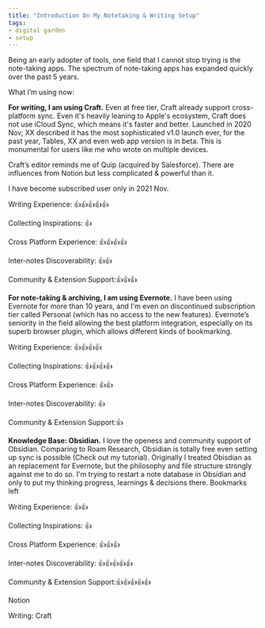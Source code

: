 ```yaml
---
title: "Introduction On My Notetaking & Writing Setup"
tags:
- digital garden
- setup
---
```


Being an early adopter of tools, one field that I cannot stop trying is the note-taking apps. The spectrum of note-taking apps has expanded quickly over the past 5 years.

What I’m using now:

**For writing, I am using Craft.** Even at free tier, Craft already support cross-platform sync. Even it's heavily leaning to Apple's ecosystem, Craft does not use iCloud Sync, which means it's faster and better. Launched in 2020 Nov, XX described it has the most sophisticated v1.0 launch ever, for the past year, Tables, XX and even web app version is in beta. This is monumental for users like me who wrote on multiple devices.

Craft’s editor reminds me of Quip (acquired by Salesforce). There are influences from Notion but less complicated & powerful than it.

I have become subscribed user only in 2021 Nov.

Writing Experience: 👍️👍️👍️👍️👍️

Collecting Inspirations: 👍️

Cross Platform Experience: 👍️👍️👍️👍️

Inter-notes Discoverability: 👍️👍️

Community & Extension Support:👍️👍️👍️

**For note-taking & archiving, I am using Evernote.** I have been using Evernote for more than 10 years, and I'm even on discontinued subscription tier called Personal (which has no access to the new features). Evernote’s seniority in the field allowing the best platform integration, especially on its superb browser plugin, which allows different kinds of bookmarking.

Writing Experience: 👍️👍️👍️👍️

Collecting Inspirations: 👍️👍️👍️👍️

Cross Platform Experience: 👍️👍️

Inter-notes Discoverability: 👍️

Community & Extension Support:👍️

**Knowledge Base: Obsidian.** I love the openess and community support of Obsidian. Comparing to Roam Research, Obsidian is totally free even setting up sync is possible (Check out my tutorial). Originally I treated Obisdian as an replacement for Evernote, but the philosophy and file structure strongly against me to do so. I'm trying to restart a note database in Obsidian and only to put my thinking progress, learnings & decisions there. Bookmarks left

Writing Experience: 👍️👍️

Collecting Inspirations: 👍️

Cross Platform Experience: 👍️👍️👍️

Inter-notes Discoverability: 👍️👍️👍️👍️👍️

Community & Extension Support:👍️👍️👍️👍️👍️

Notion

Writing: Craft